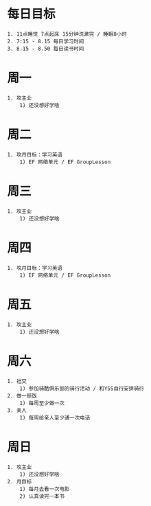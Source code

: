 # 每日目标
    1. 11点睡觉 7点起床 15分钟洗漱完 / 睡眠8小时
    2. 7:15 - 8.15 每日学习时间
    3. 8.15 - 8.50 每日读书时间

# 周一
    1. 攻主业
        1) 还没想好学啥

# 周二
    1. 攻月目标：学习英语
        1) EF 网络单元 / EF GroupLesson

# 周三
    1. 攻主业
        1) 还没想好学啥

# 周四
    1. 攻月目标：学习英语
        1) EF 网络单元 / EF GroupLesson

# 周五
    1. 攻主业
        1) 还没想好学啥

# 周六
    1. 社交
        1) 参加骑酷俱乐部的骑行活动 / 和YSS自行安排骑行
    2. 做一顿饭
        1) 每周至少做一次
    3. 亲人
        1) 每周给亲人至少通一次电话    

# 周日
    1. 攻主业
        1) 还没想好学啥
    2. 月目标
        1) 每月去看一次电影
        2) 认真读完一本书